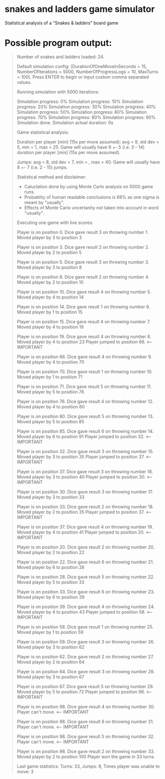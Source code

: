 # snakes and ladders game simulator
Statistical analysis of a "Snakes &amp; ladders" board game


# Possible program output:
> 
> Number of snakes and ladders loaded: 24.
> 
> 
> Default simulation config:
> [DurationOfOneMoveInSeconds = 15, NumberOfIterations = 5000, NumberOfProgressLogs = 10, MaxTurns = 100].
> Press ENTER to begin or input custom comma separated values.
> 
> 
> 
> Running simulation with 5000 iterations:
> 
> Simulation progress: 0%
> Simulation progress: 10%
> Simulation progress: 20%
> Simulation progress: 30%
> Simulation progress: 40%
> Simulation progress: 50%
> Simulation progress: 60%
> Simulation progress: 70%
> Simulation progress: 80%
> Simulation progress: 90%
> Simulation done. Simulation actual duration: 0s
> 
> 
> Game statistical analysis:
> 
> Duration per player [min] (15s per move assumed): avg = 9, std dev = 5, min = 1, max = 25.
> Game will usually have 9 +- 5 (i.e. 3 - 14) duration per player [min] (15s per move assumed).
> 
> Jumps: avg = 8, std dev = 7, min = , max = 40.
> Game will usually have 8 +- 7 (i.e. 2 - 15) jumps.
> 
> 
> Statistical method and disclaimer:
> 
> * Caluclation done by using Monte Carlo analysis on 5000 game runs.
> * Probablity of human readable conclusions is 68% as one sigma is meant by "usually".
> * Effects of Monte Carlo uncertanity not taken into account in word "usually".
> 
> 
> Executing one game with live scores:
> 
> Player is on position 0. Dice gave result 3 on throwing number 1.
> Moved player by 3 to position 3
> 
> Player is on position 3. Dice gave result 2 on throwing number 2.
> Moved player by 2 to position 5
> 
> Player is on position 5. Dice gave result 3 on throwing number 3.
> Moved player by 3 to position 8
> 
> Player is on position 8. Dice gave result 2 on throwing number 4.
> Moved player by 2 to position 10
> 
> Player is on position 10. Dice gave result 4 on throwing number 5.
> Moved player by 4 to position 14
> 
> Player is on position 14. Dice gave result 1 on throwing number 6.
> Moved player by 1 to position 15
> 
> Player is on position 15. Dice gave result 4 on throwing number 7.
> Moved player by 4 to position 19
> 
> Player is on position 19. Dice gave result 4 on throwing number 8.
> Moved player by 4 to position 23
> Player jumped to position 66.           <-- IMPORTANT
> 
> Player is on position 66. Dice gave result 4 on throwing number 9.
> Moved player by 4 to position 70
> 
> Player is on position 70. Dice gave result 1 on throwing number 10.
> Moved player by 1 to position 71
> 
> Player is on position 71. Dice gave result 5 on throwing number 11.
> Moved player by 5 to position 76
> 
> Player is on position 76. Dice gave result 4 on throwing number 12.
> Moved player by 4 to position 80
> 
> Player is on position 80. Dice gave result 5 on throwing number 13.
> Moved player by 5 to position 85
> 
> Player is on position 85. Dice gave result 6 on throwing number 14.
> Moved player by 6 to position 91
> Player jumped to position 32.           <-- IMPORTANT
> 
> Player is on position 32. Dice gave result 3 on throwing number 15.
> Moved player by 3 to position 35
> Player jumped to position 37.           <-- IMPORTANT
> 
> Player is on position 37. Dice gave result 3 on throwing number 16.
> Moved player by 3 to position 40
> Player jumped to position 30.           <-- IMPORTANT
> 
> Player is on position 30. Dice gave result 3 on throwing number 17.
> Moved player by 3 to position 33
> 
> Player is on position 33. Dice gave result 2 on throwing number 18.
> Moved player by 2 to position 35
> Player jumped to position 37.           <-- IMPORTANT
> 
> Player is on position 37. Dice gave result 4 on throwing number 19.
> Moved player by 4 to position 41
> Player jumped to position 20.           <-- IMPORTANT
> 
> Player is on position 20. Dice gave result 2 on throwing number 20.
> Moved player by 2 to position 22
> 
> Player is on position 22. Dice gave result 6 on throwing number 21.
> Moved player by 6 to position 28
> 
> Player is on position 28. Dice gave result 5 on throwing number 22.
> Moved player by 5 to position 33
> 
> Player is on position 33. Dice gave result 6 on throwing number 23.
> Moved player by 6 to position 39
> 
> Player is on position 39. Dice gave result 4 on throwing number 24.
> Moved player by 4 to position 43
> Player jumped to position 58.           <-- IMPORTANT
> 
> Player is on position 58. Dice gave result 1 on throwing number 25.
> Moved player by 1 to position 59
> 
> Player is on position 59. Dice gave result 3 on throwing number 26.
> Moved player by 3 to position 62
> 
> Player is on position 62. Dice gave result 2 on throwing number 27.
> Moved player by 2 to position 64
> 
> Player is on position 64. Dice gave result 3 on throwing number 28.
> Moved player by 3 to position 67
> 
> Player is on position 67. Dice gave result 5 on throwing number 29.
> Moved player by 5 to position 72
> Player jumped to position 98.           <-- IMPORTANT
> 
> Player is on position 98. Dice gave result 4 on throwing number 30.
> Player can't move.                      <-- IMPORTANT
> 
> Player is on position 98. Dice gave result 6 on throwing number 31.
> Player can't move.                      <-- IMPORTANT
> 
> Player is on position 98. Dice gave result 5 on throwing number 32.
> Player can't move.                      <-- IMPORTANT
> 
> Player is on position 98. Dice gave result 2 on throwing number 33.
> Moved player by 2 to position 100
> Player won the game in 33 turns.
> 
> Last game statistics: Turns: 33, Jumps: 8, Times player was unable to move: 3
> 
